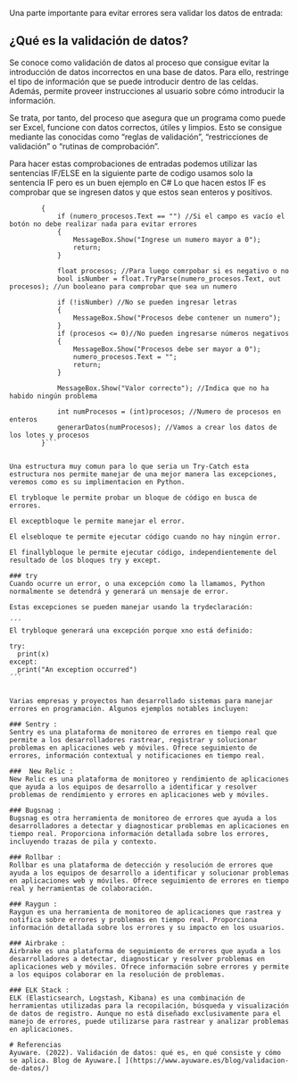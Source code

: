 Una parte importante para evitar errores sera validar los datos de entrada:

## ¿Qué es la validación de datos?
Se conoce como validación de datos al proceso que consigue evitar la introducción de datos incorrectos en una base de datos. Para ello, restringe el tipo de información que se puede introducir dentro de las celdas. Además, permite proveer instrucciones al usuario sobre cómo introducir la información.

Se trata, por tanto, del proceso que asegura que un programa como puede ser Excel, funcione con datos correctos, útiles y limpios. Esto se consigue mediante las conocidas como “reglas de validación”, “restricciones de validación” o “rutinas de comprobación”.

Para hacer estas comprobaciones de entradas podemos utilizar las sentencias IF/ELSE en la siguiente parte de codigo usamos solo la sentencia IF pero es un buen ejemplo en C#
Lo que hacen estos IF es comprobar que se ingresen datos y que estos sean enteros y positivos.

```private void button_genera_Click(object sender, EventArgs e)
        {
            if (numero_procesos.Text == "") //Si el campo es vacío el botón no debe realizar nada para evitar errores
            {
                MessageBox.Show("Ingrese un numero mayor a 0");
                return;
            }

            float procesos; //Para luego comrpobar si es negativo o no
            bool isNumber = float.TryParse(numero_procesos.Text, out procesos); //un booleano para comprobar que sea un numero

            if (!isNumber) //No se pueden ingresar letras
            {
                MessageBox.Show("Procesos debe contener un numero");
            }
            if (procesos <= 0)//No pueden ingresarse números negativos
            {
                MessageBox.Show("Procesos debe ser mayor a 0");
                numero_procesos.Text = "";
                return;
            }

            MessageBox.Show("Valor correcto"); //Indica que no ha habido ningún problema
            
            int numProcesos = (int)procesos; //Numero de procesos en enteros
            generarDatos(numProcesos); //Vamos a crear los datos de los lotes y procesos
        }```

      
Una estructura muy comun para lo que seria un Try-Catch esta estructura nos permite manejar de una mejor manera las excepciones, veremos como es su implimentacion en Python.

El trybloque le permite probar un bloque de código en busca de errores.

El exceptbloque le permite manejar el error.

El elsebloque te permite ejecutar código cuando no hay ningún error.

El finallybloque le permite ejecutar código, independientemente del resultado de los bloques try y except.

### try
Cuando ocurre un error, o una excepción como la llamamos, Python normalmente se detendrá y generará un mensaje de error.

Estas excepciones se pueden manejar usando la trydeclaración:

´´´
El trybloque generará una excepción porque xno está definido:

try:
  print(x)
except:
  print("An exception occurred")
´´´ 


Varias empresas y proyectos han desarrollado sistemas para manejar errores en programación. Algunos ejemplos notables incluyen:

### Sentry : 
Sentry es una plataforma de monitoreo de errores en tiempo real que permite a los desarrolladores rastrear, registrar y solucionar problemas en aplicaciones web y móviles. Ofrece seguimiento de errores, información contextual y notificaciones en tiempo real.

###  New Relic : 
New Relic es una plataforma de monitoreo y rendimiento de aplicaciones que ayuda a los equipos de desarrollo a identificar y resolver problemas de rendimiento y errores en aplicaciones web y móviles.

### Bugsnag : 
Bugsnag es otra herramienta de monitoreo de errores que ayuda a los desarrolladores a detectar y diagnosticar problemas en aplicaciones en tiempo real. Proporciona información detallada sobre los errores, incluyendo trazas de pila y contexto.

### Rollbar : 
Rollbar es una plataforma de detección y resolución de errores que ayuda a los equipos de desarrollo a identificar y solucionar problemas en aplicaciones web y móviles. Ofrece seguimiento de errores en tiempo real y herramientas de colaboración.

### Raygun : 
Raygun es una herramienta de monitoreo de aplicaciones que rastrea y notifica sobre errores y problemas en tiempo real. Proporciona información detallada sobre los errores y su impacto en los usuarios.

### Airbrake : 
Airbrake es una plataforma de seguimiento de errores que ayuda a los desarrolladores a detectar, diagnosticar y resolver problemas en aplicaciones web y móviles. Ofrece información sobre errores y permite a los equipos colaborar en la resolución de problemas.

### ELK Stack : 
ELK (Elasticsearch, Logstash, Kibana) es una combinación de herramientas utilizadas para la recopilación, búsqueda y visualización de datos de registro. Aunque no está diseñado exclusivamente para el manejo de errores, puede utilizarse para rastrear y analizar problemas en aplicaciones.

# Referencias
Ayuware. (2022). Validación de datos: qué es, en qué consiste y cómo se aplica. Blog de Ayuware.[ ](https://www.ayuware.es/blog/validacion-de-datos/)
